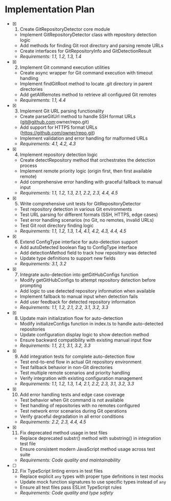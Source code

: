 # Implementation Plan

- [x] 1. Create GitRepositoryDetector core module
  - Implement GitRepositoryDetector class with repository detection logic
  - Add methods for finding Git root directory and parsing remote URLs
  - Create interfaces for GitRepositoryInfo and GitDetectionResult
  - _Requirements: 1.1, 1.2, 1.3, 1.4_

- [x] 2. Implement Git command execution utilities
  - Create async wrapper for Git command execution with timeout handling
  - Implement findGitRoot method to locate .git directory in parent directories
  - Add getAllRemotes method to retrieve all configured Git remotes
  - _Requirements: 1.1, 4.4_

- [x] 3. Implement Git URL parsing functionality
  - Create parseGitUrl method to handle SSH format URLs (git@github.com:owner/repo.git)
  - Add support for HTTPS format URLs (https://github.com/owner/repo.git)
  - Implement validation and error handling for malformed URLs
  - _Requirements: 4.1, 4.2, 4.3_

- [x] 4. Implement repository detection logic
  - Create detectRepository method that orchestrates the detection process
  - Implement remote priority logic (origin first, then first available remote)
  - Add comprehensive error handling with graceful fallback to manual input
  - _Requirements: 1.1, 1.2, 1.3, 2.1, 2.2, 2.3, 4.4, 4.5_

- [x] 5. Write comprehensive unit tests for GitRepositoryDetector
  - Test repository detection in various Git environments
  - Test URL parsing for different formats (SSH, HTTPS, edge cases)
  - Test error handling scenarios (no Git, no remotes, invalid URLs)
  - Test Git root directory finding logic
  - _Requirements: 1.1, 1.2, 1.3, 1.4, 4.1, 4.2, 4.3, 4.4, 4.5_

- [x] 6. Extend ConfigType interface for auto-detection support
  - Add autoDetected boolean flag to ConfigType interface
  - Add detectionMethod field to track how repository was detected
  - Update type definitions to support new fields
  - _Requirements: 3.1, 3.2_

- [x] 7. Integrate auto-detection into getGitHubConfigs function
  - Modify getGitHubConfigs to attempt repository detection before prompting
  - Add logic to use detected repository information when available
  - Implement fallback to manual input when detection fails
  - Add user feedback for detected repository information
  - _Requirements: 1.1, 1.2, 2.1, 2.2, 3.1, 3.2, 3.3_

- [x] 8. Update main initialization flow for auto-detection
  - Modify initializeConfigs function in index.ts to handle auto-detected repositories
  - Update configuration display logic to show detection method
  - Ensure backward compatibility with existing manual input flow
  - _Requirements: 1.1, 2.1, 3.1, 3.2, 3.3_

- [x] 9. Add integration tests for complete auto-detection flow
  - Test end-to-end flow in actual Git repository environment
  - Test fallback behavior in non-Git directories
  - Test multiple remote scenarios and priority handling
  - Verify integration with existing configuration management
  - _Requirements: 1.1, 1.2, 1.3, 1.4, 2.1, 2.2, 2.3, 3.1, 3.2, 3.3_

- [x] 10. Add error handling tests and edge case coverage
  - Test behavior when Git command is not available
  - Test handling of repositories with no remotes configured
  - Test network error scenarios during Git operations
  - Verify graceful degradation in all error conditions
  - _Requirements: 2.2, 2.3, 4.4, 4.5_

- [x] 11. Fix deprecated method usage in test files
  - Replace deprecated substr() method with substring() in integration test file
  - Ensure consistent modern JavaScript method usage across test suite
  - _Requirements: Code quality and maintainability_

- [ ] 12. Fix TypeScript linting errors in test files
  - Replace explicit `any` types with proper type definitions in test mocks
  - Update mock function signatures to use specific types instead of `any`
  - Ensure all test files pass ESLint TypeScript rules
  - _Requirements: Code quality and type safety_
